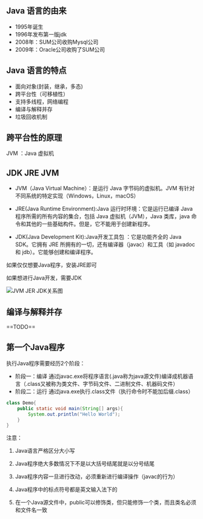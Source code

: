 ## Java 语言的由来

* 1995年诞生
* 1996年发布第一版jdk
* 2008年：SUM公司收购Mysql公司
* 2009年：Oracle公司收购了SUM公司 

## Java 语言的特点

* 面向对象(封装，继承，多态)
* 跨平台性（可移植性）
* 支持多线程，网络编程
* 编译与解释并存
* 垃圾回收机制

## 跨平台性的原理

JVM ：Java 虚拟机

## JDK JRE JVM

* JVM（Java Virtual Machine）：是运行 Java 字节码的虚拟机。JVM 有针对不同系统的特定实现（Windows，Linux，macOS）

* JRE(Java Runtime Environment):Java 运行时环境：它是运行已编译 Java 程序所需的所有内容的集合，包括 Java 虚拟机（JVM），Java 类库，java 命令和其他的一些基础构件。但是，它不能用于创建新程序。

* JDK(Java Development Kit):Java开发工具包 ：它是功能齐全的 Java SDK。它拥有 JRE 所拥有的一切，还有编译器（javac）和工具（如 javadoc 和 jdb）。它能够创建和编译程序。

如果仅仅想要Java程序，安装JRE即可

如果想进行Java开发，需要JDK

![JVM JER JDK关系图](https://gitee.com/wangziming707/note-pic/raw/master/img/JVM%20JER%20JDK%E5%85%B3%E7%B3%BB%E5%9B%BE.png)

## 编译与解释并存

==TODO==





## 第一个Java程序

执行Java程序需要经历2个阶段：

* 阶段一：编译 通过javac.exe将程序语言(.java称为java源文件)编译成机器语言（.class又被称为类文件、字节码文件、二进制文件、机器码文件）
* 阶段二：运行 通过java.exe执行.class文件（执行命令时不能加后缀.class）

~~~java
class Demo{
    public static void main(String[] args){
        System.out.println("Hello World");
    }
}
~~~

注意：

1. Java语言严格区分大小写
2. Java程序绝大多数情况下不是以大括号结尾就是以分号结尾
3. Java程序内容一旦进行改动，必须重新进行编译操作（javac的行为）

4. Java程序中的标点符号都是英文输入法下的

5. 在一个Java源文件中，public可以修饰类，但只能修饰一个类，而且类名必须和文件名一致



